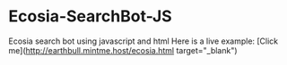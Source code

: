 # Ecosia-SearchBot-JS
Ecosia search bot using javascript and html
Here is a live example: [Click me](http://earthbull.mintme.host/ecosia.html target="_blank")
